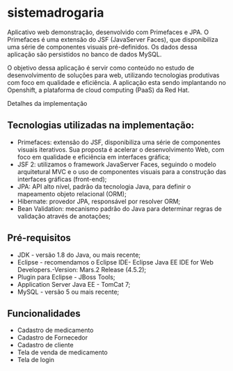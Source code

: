 # sistemadrogaria

Aplicativo web demonstração, desenvolvido com Primefaces e JPA. O Primefaces é uma extensão do JSF (JavaServer Faces), que disponibiliza uma série de componentes visuais pré-definidos.  Os dados dessa aplicação são persistidos no banco de dados MySQL.

O objetivo dessa aplicação é servir como conteúdo no estudo de desenvolvimento de soluções para web, utilizando tecnologias produtivas com foco em qualidade e eficiência. A aplicação esta sendo implantando no Openshift, a plataforma de cloud computing (PaaS) da Red Hat.

Detalhes da implementação

<h2>Tecnologias utilizadas na implementação:</h2>
<ul>
    <li>Primefaces: extensão do JSF, disponibiliza uma série de componentes visuais iterativos. Sua proposta é acelerar o desenvolvimento Web, com foco em qualidade e eficiência em interfaces gráfica;</li>
    <li>JSF 2: utilizamos o framework JavaServer Faces, seguindo o modelo arquitetural MVC e o uso de componentes visuais para a construção das interfaces gráficas (front-end);</li>
    <li>JPA: API alto nível, padrão da tecnologia Java, para definir o mapeamento objeto relacional (ORM);</li>
    <li>Hibernate: provedor JPA, responsável por resolver ORM;</li>
    
   <li> Bean Validation: mecanismo padrão do Java para determinar regras de validação através de anotações;</li>
</ul>


<h2>Pré-requisitos</h2>
<ul>
    <li> JDK - versão 1.8 do Java, ou mais recente;</li>
   <li> Eclipse - recomendamos o Eclipse IDE- Eclipse Java EE IDE for Web Developers.-Version: Mars.2 Release (4.5.2);</li>
    <li>Plugin para Eclipse - JBoss Tools;</li>
    <li>Application Server Java EE - TomCat 7;</li>
    <li>MySQL - versão 5 ou mais recente;</li>
</ul>

<h2>Funcionalidades</h2>

<ul>
    <li> Cadastro de medicamento</li>
   <li> Cadastro de Fornecedor</li>
    <li>Cadastro de cliente</li>
    <li>Tela de venda de medicamento</li>
    <li>Tela de login</li>
</ul>
